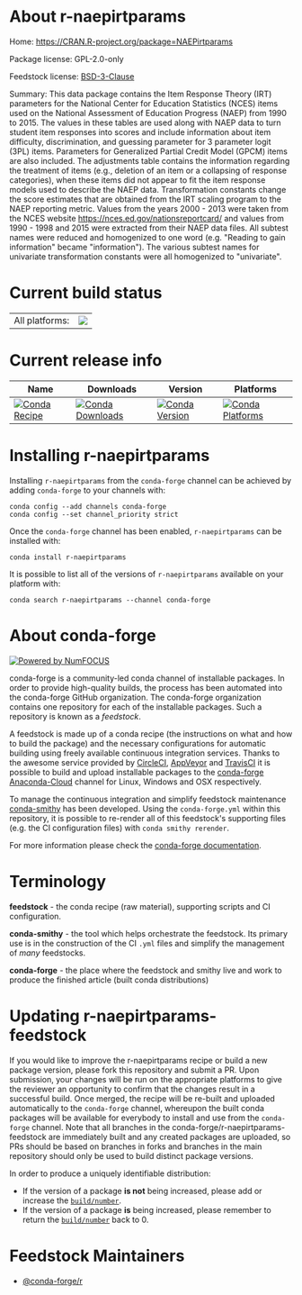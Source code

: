 About r-naepirtparams
=====================

Home: https://CRAN.R-project.org/package=NAEPirtparams

Package license: GPL-2.0-only

Feedstock license: [BSD-3-Clause](https://github.com/conda-forge/r-naepirtparams-feedstock/blob/master/LICENSE.txt)

Summary: This data package contains the Item Response Theory (IRT) parameters for the National Center for Education Statistics (NCES) items used on the National Assessment of Education Progress (NAEP) from 1990 to 2015. The values in these tables are used along with NAEP data to turn student item responses into scores and include information about item difficulty, discrimination, and guessing parameter for 3 parameter logit (3PL) items. Parameters for Generalized Partial Credit Model (GPCM) items are also included. The adjustments table contains the information regarding the treatment of items (e.g., deletion of an item or a collapsing of response categories), when these items did not appear to fit the item response models used to describe the NAEP data. Transformation constants change the score estimates that are obtained from the IRT scaling program to the NAEP reporting metric. Values from the years 2000 - 2013 were taken from the NCES website <https://nces.ed.gov/nationsreportcard/> and values from 1990 - 1998 and 2015 were extracted from their NAEP data files. All subtest names were reduced and homogenized to one word (e.g. "Reading to gain information" became "information"). The various subtest names for univariate transformation constants were all homogenized to "univariate".

Current build status
====================


<table><tr><td>All platforms:</td>
    <td>
      <a href="https://dev.azure.com/conda-forge/feedstock-builds/_build/latest?definitionId=13453&branchName=master">
        <img src="https://dev.azure.com/conda-forge/feedstock-builds/_apis/build/status/r-naepirtparams-feedstock?branchName=master">
      </a>
    </td>
  </tr>
</table>

Current release info
====================

| Name | Downloads | Version | Platforms |
| --- | --- | --- | --- |
| [![Conda Recipe](https://img.shields.io/badge/recipe-r--naepirtparams-green.svg)](https://anaconda.org/conda-forge/r-naepirtparams) | [![Conda Downloads](https://img.shields.io/conda/dn/conda-forge/r-naepirtparams.svg)](https://anaconda.org/conda-forge/r-naepirtparams) | [![Conda Version](https://img.shields.io/conda/vn/conda-forge/r-naepirtparams.svg)](https://anaconda.org/conda-forge/r-naepirtparams) | [![Conda Platforms](https://img.shields.io/conda/pn/conda-forge/r-naepirtparams.svg)](https://anaconda.org/conda-forge/r-naepirtparams) |

Installing r-naepirtparams
==========================

Installing `r-naepirtparams` from the `conda-forge` channel can be achieved by adding `conda-forge` to your channels with:

```
conda config --add channels conda-forge
conda config --set channel_priority strict
```

Once the `conda-forge` channel has been enabled, `r-naepirtparams` can be installed with:

```
conda install r-naepirtparams
```

It is possible to list all of the versions of `r-naepirtparams` available on your platform with:

```
conda search r-naepirtparams --channel conda-forge
```


About conda-forge
=================

[![Powered by NumFOCUS](https://img.shields.io/badge/powered%20by-NumFOCUS-orange.svg?style=flat&colorA=E1523D&colorB=007D8A)](http://numfocus.org)

conda-forge is a community-led conda channel of installable packages.
In order to provide high-quality builds, the process has been automated into the
conda-forge GitHub organization. The conda-forge organization contains one repository
for each of the installable packages. Such a repository is known as a *feedstock*.

A feedstock is made up of a conda recipe (the instructions on what and how to build
the package) and the necessary configurations for automatic building using freely
available continuous integration services. Thanks to the awesome service provided by
[CircleCI](https://circleci.com/), [AppVeyor](https://www.appveyor.com/)
and [TravisCI](https://travis-ci.com/) it is possible to build and upload installable
packages to the [conda-forge](https://anaconda.org/conda-forge)
[Anaconda-Cloud](https://anaconda.org/) channel for Linux, Windows and OSX respectively.

To manage the continuous integration and simplify feedstock maintenance
[conda-smithy](https://github.com/conda-forge/conda-smithy) has been developed.
Using the ``conda-forge.yml`` within this repository, it is possible to re-render all of
this feedstock's supporting files (e.g. the CI configuration files) with ``conda smithy rerender``.

For more information please check the [conda-forge documentation](https://conda-forge.org/docs/).

Terminology
===========

**feedstock** - the conda recipe (raw material), supporting scripts and CI configuration.

**conda-smithy** - the tool which helps orchestrate the feedstock.
                   Its primary use is in the construction of the CI ``.yml`` files
                   and simplify the management of *many* feedstocks.

**conda-forge** - the place where the feedstock and smithy live and work to
                  produce the finished article (built conda distributions)


Updating r-naepirtparams-feedstock
==================================

If you would like to improve the r-naepirtparams recipe or build a new
package version, please fork this repository and submit a PR. Upon submission,
your changes will be run on the appropriate platforms to give the reviewer an
opportunity to confirm that the changes result in a successful build. Once
merged, the recipe will be re-built and uploaded automatically to the
`conda-forge` channel, whereupon the built conda packages will be available for
everybody to install and use from the `conda-forge` channel.
Note that all branches in the conda-forge/r-naepirtparams-feedstock are
immediately built and any created packages are uploaded, so PRs should be based
on branches in forks and branches in the main repository should only be used to
build distinct package versions.

In order to produce a uniquely identifiable distribution:
 * If the version of a package **is not** being increased, please add or increase
   the [``build/number``](https://docs.conda.io/projects/conda-build/en/latest/resources/define-metadata.html#build-number-and-string).
 * If the version of a package **is** being increased, please remember to return
   the [``build/number``](https://docs.conda.io/projects/conda-build/en/latest/resources/define-metadata.html#build-number-and-string)
   back to 0.

Feedstock Maintainers
=====================

* [@conda-forge/r](https://github.com/conda-forge/r/)


